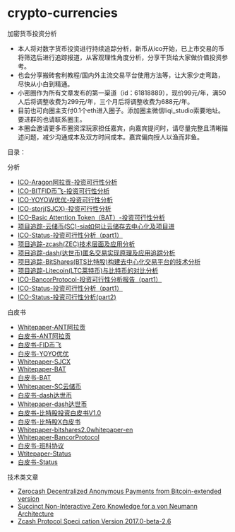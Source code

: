 # crypto-currencies #
加密货币投资分析

* 本人将对数字货币投资进行持续追踪分析，新币从ico开始，已上市交易的币将筛选后进行追踪报道，从客观理性角度分析，分享干货给大家做价值投资参考。 
* 也会分享搬砖套利教程/国内外主流交易平台使用方法等，让大家少走弯路，尽快从小白到精通。
* 小密圈作为所有文章发布的第一渠道（id：61818889），现价99元/年，满50人后将调整收费为299元/年，三个月后将调整收费为688元/年。 
* 目前也可向圈主支付0.1个eth进入圈子。添加圈主微信liqi_studio索要地址。要进群的也请联系圈主。 
* 本圈会邀请更多币圈资深玩家担任嘉宾，向嘉宾提问时，请尽量完整且清晰描述问题，减少沟通成本及双方时间成本。嘉宾偏向授人以渔而非鱼。 



目录：

分析
* [ICO-Aragon阿拉贡-投资可行性分析
](https://github.com/weihaiyan/crypto-currencies/blob/master/aragon.ant.%E9%98%BF%E6%8B%89%E8%B4%A1/ICO-Aragon%E9%98%BF%E6%8B%89%E8%B4%A1-%E6%8A%95%E8%B5%84%E5%8F%AF%E8%A1%8C%E6%80%A7%E5%88%86%E6%9E%90.md)
* [ICO-BITFID币飞-投资可行性分析
](https://github.com/weihaiyan/crypto-currencies/blob/master/bitfid.fid.%E5%B8%81%E9%A3%9E/ICO-BITFID%E5%B8%81%E9%A3%9E-%E6%8A%95%E8%B5%84%E5%8F%AF%E8%A1%8C%E6%80%A7%E5%88%86%E6%9E%90.md)
* [ICO-YOYOW优优-投资可行性分析
](https://github.com/weihaiyan/crypto-currencies/blob/master/yoyow.yoyo.%E4%BC%98%E4%BC%98/ICO-YOYOW%E4%BC%98%E4%BC%98-%E6%8A%95%E8%B5%84%E5%8F%AF%E8%A1%8C%E6%80%A7%E5%88%86%E6%9E%90.md)
* [ICO-storj(SJCX)-投资可行性分析
](https://github.com/weihaiyan/crypto-currencies/blob/master/storj.%20SJCX/ICO-storj(SJCX)-%E6%8A%95%E8%B5%84%E5%8F%AF%E8%A1%8C%E6%80%A7%E5%88%86%E6%9E%90.md)
* [ICO-Basic Attention Token（BAT）-投资可行性分析
](https://github.com/weihaiyan/crypto-currencies/blob/master/basia%20attention%20takoen.BAT/ICO-Basic%20Attention%20Token%EF%BC%88BAT%EF%BC%89-%E6%8A%95%E8%B5%84%E5%8F%AF%E8%A1%8C%E6%80%A7%E5%88%86%E6%9E%90.md)
* [项目追踪-云储币(SC)-sia如何让云储存去中心化及项目进](https://github.com/weihaiyan/crypto-currencies/blob/master/sia.SC.%E4%BA%91%E5%82%A8%E5%B8%81/sia(SC)%E4%BA%91%E5%82%A8%E5%B8%81%E6%8A%80%E6%9C%AF%E5%B1%82%E9%9D%A2%E5%8F%8A%E5%BA%94%E7%94%A8%E5%88%86%E6%9E%90.md)
* [ICO-Status-投资可行性分析（part1）](https://github.com/weihaiyan/crypto-currencies/blob/master/status/ICO-status-%E6%8A%95%E8%B5%84%E5%8F%AF%E8%A1%8C%E6%80%A7%E5%88%86%E6%9E%90.md)
* [项目追踪-zcash(ZEC)技术层面及应用分析](https://github.com/weihaiyan/crypto-currencies/blob/master/zcash.ZEC/zcash(ZEC)%E6%8A%80%E6%9C%AF%E5%B1%82%E9%9D%A2%E5%8F%8A%E5%BA%94%E7%94%A8%E5%88%86%E6%9E%90.md)
* [项目追踪-dash(达世币)匿名交易实现原理及应用追踪分析](https://github.com/weihaiyan/crypto-currencies/blob/master/dash.%E8%BE%BE%E4%B8%96%E5%B8%81/dash%E5%8C%BF%E5%90%8D%E4%BA%A4%E6%98%93%E5%AE%9E%E7%8E%B0%E5%8E%9F%E7%90%86%E5%8F%8A%E5%BA%94%E7%94%A8%E8%BF%BD%E8%B8%AA%E5%88%86%E6%9E%90.md)
* [项目追踪-BitShares(BTS比特股)构建去中心化交易平台的技术分析](https://github.com/weihaiyan/crypto-currencies/blob/master/BitShares.BTS.%E6%AF%94%E7%89%B9%E8%82%A1/BitShares%E9%A1%B9%E7%9B%AE%E6%8A%80%E6%9C%AF%E5%88%86%E6%9E%90.md)
* [项目追踪-Litecoin(LTC莱特币)与比特币的对比分析](https://github.com/weihaiyan/crypto-currencies/blob/master/Litecoin.LTC.%E8%8E%B1%E7%89%B9%E5%B8%81/Litecoin(LTC%E8%8E%B1%E7%89%B9%E5%B8%81)-%E4%B8%8E%E6%AF%94%E7%89%B9%E5%B8%81%E7%9A%84%E5%AF%B9%E6%AF%94%E5%88%86%E6%9E%90.md)
* [ICO-BancorProtocol-投资可行性分析报告（part1）](https://github.com/weihaiyan/crypto-currencies/blob/master/bancor.%E7%8F%AD%E7%A7%91%E5%8D%8F%E8%AE%AE/ICO-Bancor%20Protocol%EF%BC%88%E7%8F%AD%E7%A7%91%E5%8D%8F%E8%AE%AE%EF%BC%89-%E6%8A%95%E8%B5%84%E5%8F%AF%E8%A1%8C%E6%80%A7%E5%88%86%E6%9E%90.md)
* [ICO-Status-投资可行性分析（part1）](https://github.com/weihaiyan/crypto-currencies/blob/master/status/ICO-status-%E6%8A%95%E8%B5%84%E5%8F%AF%E8%A1%8C%E6%80%A7%E5%88%86%E6%9E%90-part1.md)
* [ICO-Status-投资可行性分析(part2)](https://github.com/weihaiyan/crypto-currencies/blob/master/status/ICO-status-%E6%8A%95%E8%B5%84%E5%8F%AF%E8%A1%8C%E6%80%A7%E5%88%86%E6%9E%90-part2.md)



白皮书
* [Whitepaper-ANT阿拉贡](https://github.com/weihaiyan/crypto-currencies/blob/master/aragon.ant.%E9%98%BF%E6%8B%89%E8%B4%A1/Aragon-Whitepaper.pdf)
* [白皮书-ANT阿拉贡](https://github.com/weihaiyan/crypto-currencies/blob/master/aragon.ant.%E9%98%BF%E6%8B%89%E8%B4%A1/%E9%98%BF%E6%8B%89%E8%B4%A1-%E7%99%BD%E7%9A%AE%E4%B9%A6.pdf)
* [白皮书-FID币飞](https://github.com/weihaiyan/crypto-currencies/blob/master/bitfid.fid.%E5%B8%81%E9%A3%9E/BITFID-ICO-%E7%99%BD%E7%9A%AE%E4%B9%A6-V1.0.pdf)
* [白皮书-YOYO优优](https://github.com/weihaiyan/crypto-currencies/blob/master/yoyow.yoyo.%E4%BC%98%E4%BC%98/yoyow-%E7%99%BD%E7%9A%AE%E4%B9%A6.pdf)
* [Whitepaper-SJCX](https://github.com/weihaiyan/crypto-currencies/blob/master/storj.%20SJCX/storj-whitepaper.pdf)
* [Whitepaper-BAT](https://github.com/weihaiyan/crypto-currencies/blob/master/basia%20attention%20takoen.BAT/BasicAttentionTokenWhitePaper.pdf)
* [白皮书-BAT](https://github.com/weihaiyan/crypto-currencies/blob/master/basia%20attention%20takoen.BAT/bat%E4%B8%AD%E6%96%87%E7%99%BD%E7%9A%AE%E4%B9%A6.pdf)
* [Whitepaper-SC云储币](https://github.com/weihaiyan/crypto-currencies/blob/master/sia.SC.%E4%BA%91%E5%82%A8%E5%B8%81/whitepaper-sc.pdf)
* [白皮书-dash达世币](https://github.com/weihaiyan/crypto-currencies/blob/master/dash.%E8%BE%BE%E4%B8%96%E5%B8%81/dash_Whitepaper_cn%20.pdf)
* [Whitepaper-dash达世币](https://github.com/weihaiyan/crypto-currencies/blob/master/dash.%E8%BE%BE%E4%B8%96%E5%B8%81/dash_Whitepaper_en.pdf)
* [白皮书-比特股投资白皮书V1.0](https://github.com/weihaiyan/crypto-currencies/blob/master/BitShares.BTS.%E6%AF%94%E7%89%B9%E8%82%A1/%E6%AF%94%E7%89%B9%E8%82%A1%E6%8A%95%E8%B5%84%E7%99%BD%E7%9A%AE%E4%B9%A6V1.0.pdf)
* [白皮书-比特股X白皮书](https://github.com/weihaiyan/crypto-currencies/blob/master/BitShares.BTS.%E6%AF%94%E7%89%B9%E8%82%A1/%E6%AF%94%E7%89%B9%E8%82%A1X%E7%99%BD%E7%9A%AE%E4%B9%A6.pdf)
* [Whitepaper-bitshares2.0whitepaper-en](https://github.com/weihaiyan/crypto-currencies/blob/master/BitShares.BTS.%E6%AF%94%E7%89%B9%E8%82%A1/bitshares2.0whitepaper-en.pdf)
* [Whitepaper-BancorProtocol](https://github.com/weihaiyan/crypto-currencies/blob/master/bancor.%E7%8F%AD%E7%A7%91%E5%8D%8F%E8%AE%AE/Bancor_Protocol_Whitepaper_en.pdf)
* [白皮书-班科协议](https://github.com/weihaiyan/crypto-currencies/blob/master/bancor.%E7%8F%AD%E7%A7%91%E5%8D%8F%E8%AE%AE/%E7%99%BD%E7%9A%AE%E4%B9%A6-%E7%8F%AD%E7%A7%91%E5%8D%8F%E8%AE%AE-%E4%B8%AD%E6%96%87.pdf)
* [Wtitepaper-Status](https://github.com/weihaiyan/crypto-currencies/blob/master/status/The%20Status%20Whitepaper.pdf)
* [白皮书-Status](https://github.com/weihaiyan/crypto-currencies/blob/master/status/status%E4%B8%AD%E6%96%87%E7%99%BD%E7%9A%AE%E4%B9%A6.pdf)






技术类文章
* [Zerocash Decentralized Anonymous Payments from Bitcoin-extended version](https://github.com/weihaiyan/crypto-currencies/blob/master/zcash.ZEC/Zerocash%20Decentralized%20Anonymous%20Payments%20from%20Bitcoin-extended%20version.pdf)
* [Succinct Non-Interactive Zero Knowledge for a von Neumann Architecture](https://github.com/weihaiyan/crypto-currencies/blob/master/zcash.ZEC/Succinct%20Non-Interactive%20Zero%20Knowledge%20for%20a%20von%20Neumann%20Architecture.pdf)
* [Zcash Protocol Speci cation Version 2017.0-beta-2.6](https://github.com/weihaiyan/crypto-currencies/blob/master/zcash.ZEC/Zcash%20Protocol%20Speci%20cation%20Version%202017.0-beta-2.6.pdf)


